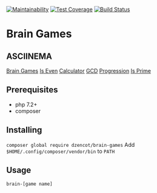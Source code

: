 [![Maintainability](https://api.codeclimate.com/v1/badges/982e5dc94d36b55c0719/maintainability)](https://codeclimate.com/github/dzencot/php-project-lvl1/maintainability)
[![Test Coverage](https://api.codeclimate.com/v1/badges/982e5dc94d36b55c0719/test_coverage)](https://codeclimate.com/github/dzencot/php-project-lvl1/test_coverage)
[![Build Status](https://travis-ci.org/dzencot/php-project-lvl1.svg?branch=master)](https://travis-ci.org/dzencot/php-project-lvl1)

# Brain Games

## ASCIINEMA

[Brain Games](https://asciinema.org/a/6r1qBWwu6okcuW8XrTbCrNVBS)
[Is Even](https://asciinema.org/a/FdG0HEqLqycTwaOihqEDwRuC6)
[Calculator](https://asciinema.org/a/Ag8ba5XVMMbmz39gVxks5QVlb)
[GCD](https://asciinema.org/a/8hprwRiypu7qf3kFN2OD9p37r)
[Progression](https://asciinema.org/a/VAfIPkcc961tg4q2d118Uc6Hi)
[Is Prime](https://asciinema.org/a/gRKmVvIICqWfWIxxHnm4jlZOD)

## Prerequisites

* php 7.2+
* composer

## Installing

`composer global require dzencot/brain-games`
Add `$HOME/.config/composer/vendor/bin` to `PATH`

## Usage

`brain-[game name]`
